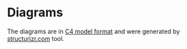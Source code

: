 # Diagrams

The diagrams are in [C4 model format](https://c4model.com/) and were generated by [structurizr.com](https://structurizr.com/) tool.
